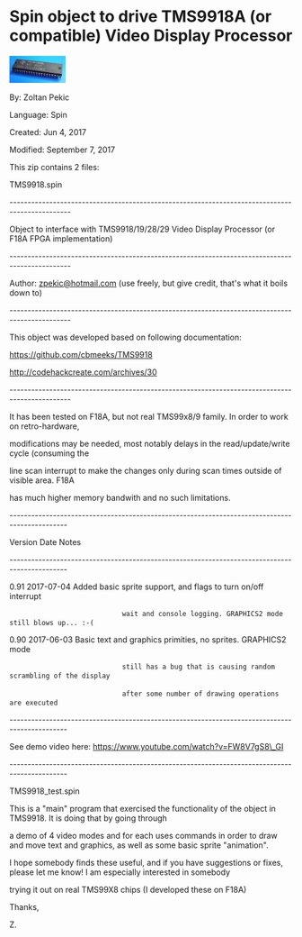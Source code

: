 # Spin object to drive TMS9918A (or compatible) Video Display Processor

![220px-TMS9918A_02.jpg](220px-TMS9918A_02.jpg)

By: Zoltan Pekic

Language: Spin

Created: Jun 4, 2017

Modified: September 7, 2017

This zip contains 2 files:

TMS9918.spin

\-----------------------------------------------------------------------------------------------

Object to interface with TMS9918/19/28/29 Video Display Processor (or F18A FPGA implementation)

\-----------------------------------------------------------------------------------------------

Author: zpekic@hotmail.com (use freely, but give credit, that's what it boils down to)

\-----------------------------------------------------------------------------------------------

This object was developed based on following documentation:

https://github.com/cbmeeks/TMS9918

http://codehackcreate.com/archives/30

\-----------------------------------------------------------------------------------------------

It has been tested on F18A, but not real TMS99x8/9 family. In order to work on retro-hardware,

modifications may be needed, most notably delays in the read/update/write cycle (consuming the

line scan interrupt to make the changes only during scan times outside of visible area. F18A

has much higher memory bandwith and no such limitations.

\----------------------------------------------------------------------------------------------

Version         Date            Notes

\----------------------------------------------------------------------------------------------

0.91            2017-07-04      Added basic sprite support, and flags to turn on/off interrupt

                                wait and console logging. GRAPHICS2 mode still blows up... :-(

0.90            2017-06-03      Basic text and graphics primities, no sprites. GRAPHICS2 mode

                                still has a bug that is causing random scrambling of the display

                                after some number of drawing operations are executed      

\----------------------------------------------------------------------------------------------

See demo video here: https://www.youtube.com/watch?v=FW8V7gS8\_GI

\----------------------------------------------------------------------------------------------

TMS9918\_test.spin

This is a "main" program that exercised the functionality of the object in TMS9918. It is doing that by going through

a demo of 4 video modes and for each uses commands in order to draw and move text and graphics, as well as some basic sprite "animation".

I hope somebody finds these useful, and if you have suggestions or fixes, please let me know! I am especially interested in somebody

trying it out on real TMS99X8 chips (I developed these on F18A)

Thanks,

Z.
